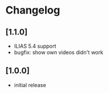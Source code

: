 # Changelog

## [1.1.0]
- ILIAS 5.4 support
- bugfix: show own videos didn't work

## [1.0.0]
- initial release
